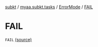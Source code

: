 [subkt](../../index.md) / [myaa.subkt.tasks](../index.md) / [ErrorMode](index.md) / [FAIL](./-f-a-i-l.md)

# FAIL

`FAIL` [(source)](https://github.com/Myaamori/SubKt/blob/0.1.8/src/main/kotlin/myaa/subkt/tasks/asstasks.kt#L65)